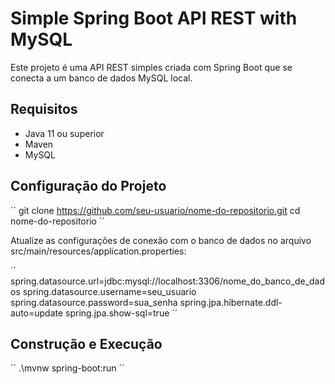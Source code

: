 # Simple Spring Boot API REST with MySQL

Este projeto é uma API REST simples criada com Spring Boot que se conecta a um banco de dados MySQL local.

## Requisitos

- Java 11 ou superior
- Maven
- MySQL

## Configuração do Projeto

´´
git clone https://github.com/seu-usuario/nome-do-repositorio.git
cd nome-do-repositorio
´´

Atualize as configurações de conexão com o banco de dados no arquivo src/main/resources/application.properties:

´´
spring.datasource.url=jdbc:mysql://localhost:3306/nome_do_banco_de_dados
spring.datasource.username=seu_usuario
spring.datasource.password=sua_senha
spring.jpa.hibernate.ddl-auto=update
spring.jpa.show-sql=true
´´

## Construção e Execução

´´
.\mvnw spring-boot:run
´´
